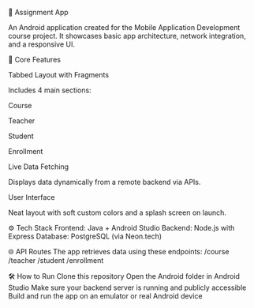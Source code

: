 📘 Assignment App

An Android application created for the Mobile Application Development course project. It showcases basic app architecture, network integration, and a responsive UI.

📱 Core Features

Tabbed Layout with Fragments

Includes 4 main sections:

Course

Teacher

Student

Enrollment

Live Data Fetching

Displays data dynamically from a remote backend via APIs.

User Interface

Neat layout with soft custom colors and a splash screen on launch.

⚙️ Tech Stack
Frontend: Java + Android Studio
Backend: Node.js with Express
Database: PostgreSQL (via Neon.tech)

🌐 API Routes
The app retrieves data using these endpoints:
/course
/teacher
/student
/enrollment

🛠️ How to Run
Clone this repository
Open the Android folder in Android Studio
Make sure your backend server is running and publicly accessible
Build and run the app on an emulator or real Android device

